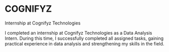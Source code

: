 # COGNIFYZ

Internship at Cognifyz Technologies

I completed an internship at Cognifyz Technologies as a Data Analysis Intern. During this time, I successfully completed all assigned tasks, gaining practical experience in data analysis and strengthening my skills in the field.
